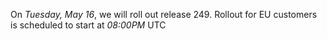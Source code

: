 On *Tuesday, May 16*, we will roll out release 249. Rollout for EU customers is scheduled to start at *08:00PM* UTC
